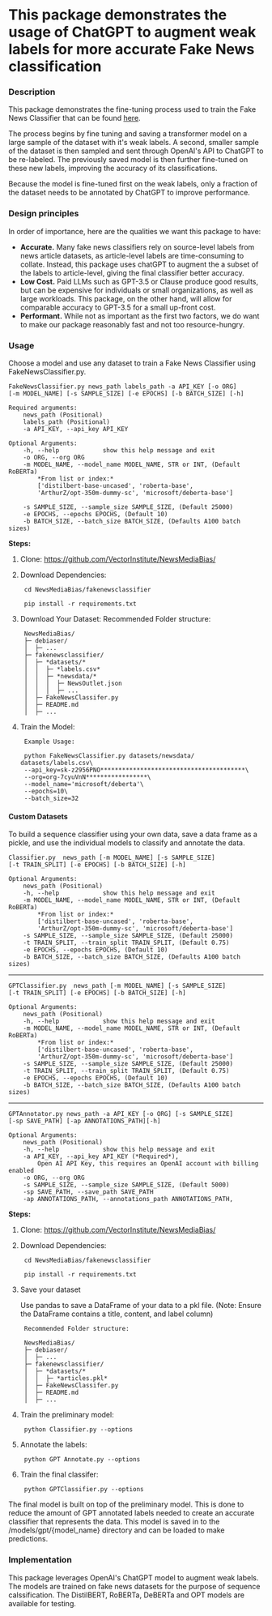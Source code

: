 # This package demonstrates the usage of ChatGPT to augment weak labels for more accurate Fake News classification

### Description

This package demonstrates the fine-tuning process used to train the Fake News Classifier that can be found [here](https://huggingface.co/newsmediabias/FakeNews-Classifier-NELA-GT_GPT-Labels).

The process begins by fine tuning and saving a transformer model on a large sample of the dataset with it's weak labels. A second, smaller sample of the dataset is then sampled and sent through OpenAI's API to ChatGPT to be re-labeled. The previously saved model is then further fine-tuned on these new labels, improving the accuracy of its classifications. 

Because the model is fine-tuned first on the weak labels, only a fraction of the dataset needs to be annotated by ChatGPT to improve performance.

### Design principles

In order of importance, here are the qualities we want this package to have:

- **Accurate.** Many fake news classifiers rely on source-level labels from news article datasets, as article-level labels are time-consuming to collate. Instead, this package uses chatGPT to augment the a subset of the labels to article-level, giving the final classifier better accuracy.
- **Low Cost.** Paid LLMs such as GPT-3.5 or Clause produce good results, but can be expensive for individuals or small organizations, as well as large workloads. This package, on the other hand, will allow for comparable accuracy to GPT-3.5 for a small up-front cost.
- **Performant.** While not as important as the first two factors, we do want to make our package reasonably fast and not too resource-hungry.

### Usage
Choose a model and use any dataset to train a Fake News Classifier using FakeNewsClassifier.py.

    FakeNewsClassifier.py news_path labels_path -a API_KEY [-o ORG] 
    [-m MODEL_NAME] [-s SAMPLE_SIZE] [-e EPOCHS] [-b BATCH_SIZE] [-h] 

    Required arguments:
        news_path (Positional)
        labels_path (Positional)
        -a API_KEY, --api_key API_KEY

    Optional Arguments:
        -h, --help            show this help message and exit
        -o ORG, --org ORG
        -m MODEL_NAME, --model_name MODEL_NAME, STR or INT, (Default RoBERTa)
            *From list or index:*
            ['distilbert-base-uncased', 'roberta-base', 
            'ArthurZ/opt-350m-dummy-sc', 'microsoft/deberta-base'] 

        -s SAMPLE_SIZE, --sample_size SAMPLE_SIZE, (Default 25000)
        -e EPOCHS, --epochs EPOCHS, (Default 10)
        -b BATCH_SIZE, --batch_size BATCH_SIZE, (Defaults A100 batch sizes)



**Steps:**

1. Clone:  https://github.com/VectorInstitute/NewsMediaBias/

2. Download Dependencies:

        cd NewsMediaBias/fakenewsclassifier
        
        pip install -r requirements.txt

3. Download Your Dataset:
        Recommended Folder structure:
        
        NewsMediaBias/
        ├─ debiaser/
        │  ├─ ...
        ├─ fakenewsclassifier/
        │  ├─ *datasets/*
        │  │  ├─ *labels.csv*
        │  │  ├─ *newsdata/*
        │  │  │  ├─ NewsOutlet.json
        │  │  │  ├─ ...
        │  ├─ FakeNewsClassifer.py
        │  ├─ README.md
        │  ├─ ...

3. Train the Model:

        Example Usage:
    
        python FakeNewsClassifier.py datasets/newsdata/ datasets/labels.csv\
        --api_key=sk-z2956PNO****************************************\
        --org=org-7cyuVnN*****************\
        --model_name='microsoft/deberta'\
        --epochs=10\
        --batch_size=32



#### Custom Datasets

To build a sequence classifier using your own data, save a data frame as a pickle, and use the individual models to classify and annotate the data. 

    Classifier.py  news_path [-m MODEL_NAME] [-s SAMPLE_SIZE] 
    [-t TRAIN_SPLIT] [-e EPOCHS] [-b BATCH_SIZE] [-h]
                        
    Optional Arguments:
        news_path (Positional)
        -h, --help            show this help message and exit
        -m MODEL_NAME, --model_name MODEL_NAME, STR or INT, (Default RoBERTa)
            *From list or index:*
            ['distilbert-base-uncased', 'roberta-base', 
            'ArthurZ/opt-350m-dummy-sc', 'microsoft/deberta-base'] 
        -s SAMPLE_SIZE, --sample_size SAMPLE_SIZE, (Default 25000)
        -t TRAIN_SPLIT, --train_split TRAIN_SPLIT, (Default 0.75)
        -e EPOCHS, --epochs EPOCHS, (Default 10)
        -b BATCH_SIZE, --batch_size BATCH_SIZE, (Defaults A100 batch sizes)
---
    GPTClassifier.py  news_path [-m MODEL_NAME] [-s SAMPLE_SIZE] 
    [-t TRAIN_SPLIT] [-e EPOCHS] [-b BATCH_SIZE] [-h]
                    
    Optional Arguments:
        news_path (Positional)
        -h, --help            show this help message and exit
        -m MODEL_NAME, --model_name MODEL_NAME, STR or INT, (Default RoBERTa)
            *From list or index:*
            ['distilbert-base-uncased', 'roberta-base', 
            'ArthurZ/opt-350m-dummy-sc', 'microsoft/deberta-base'] 
        -s SAMPLE_SIZE, --sample_size SAMPLE_SIZE, (Default 25000)
        -t TRAIN_SPLIT, --train_split TRAIN_SPLIT, (Default 0.75)
        -e EPOCHS, --epochs EPOCHS, (Default 10)
        -b BATCH_SIZE, --batch_size BATCH_SIZE, (Defaults A100 batch sizes)
---
    GPTAnnotator.py news_path -a API_KEY [-o ORG] [-s SAMPLE_SIZE] 
    [-sp SAVE_PATH] [-ap ANNOTATIONS_PATH][-h]

    Optional Arguments:
        news_path (Positional)
        -h, --help            show this help message and exit
        -a API_KEY, --api_key API_KEY (*Required*),
            Open AI API Key, this requires an OpenAI account with billing enabled
        -o ORG, --org ORG
        -s SAMPLE_SIZE, --sample_size SAMPLE_SIZE, (Default 5000)
        -sp SAVE_PATH, --save_path SAVE_PATH
        -ap ANNOTATIONS_PATH, --annotations_path ANNOTATIONS_PATH,

**Steps:**

1. Clone:  https://github.com/VectorInstitute/NewsMediaBias/

2. Download Dependencies:

        cd NewsMediaBias/fakenewsclassifier
        
        pip install -r requirements.txt

3. Save your dataset
   
    Use pandas to save a DataFrame of your data to a pkl file.
    (Note: Ensure the DataFrame contains a title, content, and label column)

        Recommended Folder structure:
        
        NewsMediaBias/
        ├─ debiaser/
        │  ├─ ...
        ├─ fakenewsclassifier/
        │  ├─ *datasets/*
        │  │  ├─ *articles.pkl*
        │  ├─ FakeNewsClassifer.py
        │  ├─ README.md
        │  ├─ ...


3. Train the preliminary model:

        python Classifier.py --options

4. Annotate the labels:

        python GPT Annotate.py --options

5. Train the final classifer:
    
        python GPTClassifier.py --options
    
The final model is built on top of the preliminary model. This is done to reduce the amount of GPT annotated labels needed to create an accurate classifier that represents the data. This model is saved in to the /models/gpt/{model_name} directory and can be loaded to make predictions.

### Implementation

This package leverages OpenAI's ChatGPT model to augment weak labels. The models are trained on fake news datasets for the purpose of sequence calssification. The DistilBERT, RoBERTa, DeBERTa and OPT models are available for testing. 

